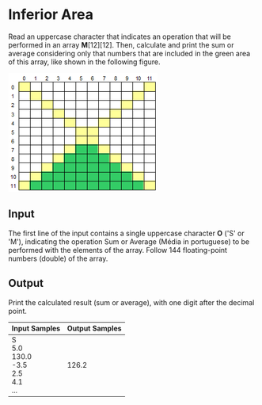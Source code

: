 # Inferior Area
Read an uppercase character that indicates an operation that will be performed in an array **M**[12][12]. Then, calculate and print the sum or average considering only that numbers that are included in the green area of this array, like shown in the following figure.

![Bidimentional Array](../../../gallery/images/problems/UOJ_1188.png)

## Input
The first line of the input contains a single uppercase character **O** ('S' or 'M'), indicating the operation Sum or Average (Média in portuguese) to be performed with the elements of the array. Follow 144 floating-point numbers (double) of the array.

## Output
Print the calculated result (sum or average), with one digit after the decimal point.

|                     Input Samples                    | Output Samples |
|------------------------------------------------------|----------------|
| S<br> 5.0<br> 130.0<br> -3.5<br> 2.5<br> 4.1<br> ... | 126.2          |
